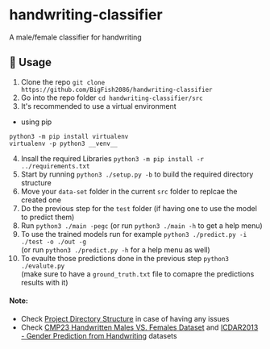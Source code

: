# handwriting-classifier

A male/female classifier for handwriting


## 🚩 Usage
1. Clone the repo `git clone https://github.com/BigFish2086/handwriting-classifier`
2. Go into the repo folder `cd handwriting-classifier/src`
3. It's recommended to use a virtual environment
  - using pip
   ```
   python3 -m pip install virtualenv
   virtualenv -p python3 __venv__
   ```
4. Insall the required Libraries `python3 -m pip install -r ../requirements.txt`
5. Start by running `python3 ./setup.py -b` to build the required directory structure
6. Move your `data-set` folder in the current `src` folder to replcae the created one
7. Do the previous step for the `test` folder (if having one to use the model to predict them)
8. Run `python3 ./main -pegc` (or run `python3 ./main -h` to get a help menu)
9. To use the trained models run for example `python3 ./predict.py -i ./test -o ./out -g` \
   (or run `python3 ./predict.py -h` for a help menu as well)
10. To evaulte those predictions done in the previous step `python3 ./evalute.py` \
    (make sure to have a `ground_truth.txt` file to comapre the predictions results with it)
    
#### Note:
- Check [Project Directory Structure](./work.md#project-dirictory-structure) in case of having any issues
- Check [CMP23 Handwritten Males VS. Females Dataset](https://www.kaggle.com/datasets/essamwisamfouad/cmp23-handwritten-males-vs-females) 
  and [ICDAR2013 - Gender Prediction from Handwriting](https://www.kaggle.com/competitions/icdar2013-gender-prediction-from-handwriting)
  datasets

